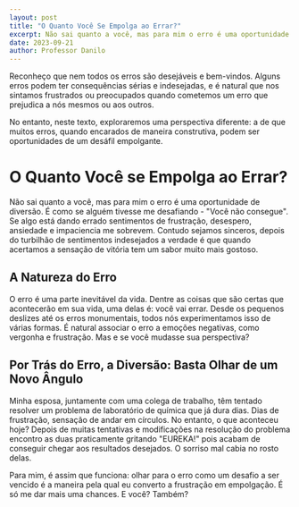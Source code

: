 ```yaml
---
layout: post
title: "O Quanto Você Se Empolga ao Errar?"
excerpt: Não sai quanto a você, mas para mim o erro é uma oportunidade de diversão. É como se alguém tivesse me desafiando - "Você não consegue". Se algo está dando errado sentimentos de frustração, desespero, ansiedade e impaciencia me sobrevem. Contudo sejamos sinceros, depois do turbilhão de sentimentos indesejados a verdade é que quando acertamos a sensação de vitória tem um sabor muito mais gostoso.
date: 2023-09-21
author: Professor Danilo
---
```


Reconheço que nem todos os erros são desejáveis e bem-vindos. Alguns erros podem ter consequências sérias e indesejadas, e é natural que nos sintamos frustrados ou preocupados quando cometemos um erro que prejudica a nós mesmos ou aos outros.

No entanto, neste texto, exploraremos uma perspectiva diferente: a de que muitos erros, quando encarados de maneira construtiva, podem ser oportunidades de um desáfil empolgante.

# O Quanto Você se Empolga ao Errar?

Não sai quanto a você, mas para mim o erro é uma oportunidade de diversão. É como se alguém tivesse me desafiando - "Você não consegue". Se algo está dando errado sentimentos de frustração, desespero, ansiedade e impaciencia me sobrevem. Contudo sejamos sinceros, depois do turbilhão de sentimentos indesejados a verdade é que quando acertamos a sensação de vitória tem um sabor muito mais gostoso.

## A Natureza do Erro

O erro é uma parte inevitável da vida. Dentre as coisas que são certas que acontecerão em sua vida, uma delas é: você vai errar. Desde os pequenos deslizes até os erros monumentais, todos nós experimentamos isso de várias formas. É natural associar o erro a emoções negativas, como vergonha e frustração. Mas e se você mudasse sua perspectiva?

## Por Trás do Erro, a Diversão: Basta Olhar de um Novo Ângulo

Minha esposa, juntamente com uma colega de trabalho, têm tentado resolver um problema de laboratório de química que já dura dias. Dias de frustração, sensação de andar em círculos. No entanto, o que aconteceu hoje? Depois de muitas tentativas e modificações na resolução do problema encontro as duas praticamente gritando "EUREKA!" pois acabam de conseguir chegar aos resultados desejados. O sorriso mal cabia no rosto delas.

Para mim, é assim que funciona: olhar para o erro como um desafio a ser vencido é a maneira pela qual eu converto a frustração em empolgação. É só me dar mais uma chances. E você? Também?
